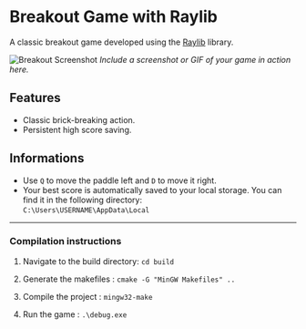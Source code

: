 # Breakout Game with Raylib

A classic breakout game developed using the [Raylib](https://www.raylib.com/) library.

![Breakout Screenshot](path-to-screenshot.png) 
_Include a screenshot or GIF of your game in action here._

## Features
- Classic brick-breaking action.
- Persistent high score saving.

## Informations
- Use `Q` to move the paddle left and `D` to move it right.
- Your best score is automatically saved to your local storage. You can find it in the following directory:   
```C:\Users\USERNAME\AppData\Local```

---

### Compilation instructions

1. Navigate to the build directory:
``` cd build ```

2. Generate the makefiles :
``` cmake -G "MinGW Makefiles" .. ```

3. Compile the project : 
``` mingw32-make ```

4. Run the game : 
``` .\debug.exe ```